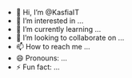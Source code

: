 - 👋 Hi, I’m @KasfiaIT
- 👀 I’m interested in ...
- 🌱 I’m currently learning ...
- 💞️ I’m looking to collaborate on ...
- 📫 How to reach me ...
- 😄 Pronouns: ...
- ⚡ Fun fact: ...

<!---
KasfiaIT/KasfiaIT is a ✨ special ✨ repository because its `README.md` (this file) appears on your GitHub profile.
You can click the Preview link to take a look at your changes.
--->
